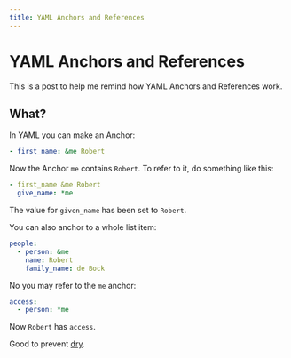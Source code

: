 ```yaml
---
title: YAML Anchors and References
---
```


# YAML Anchors and References

This is a post to help me remind how YAML Anchors and References work.

## What?

In YAML you can make an Anchor:

```yaml
- first_name: &me Robert
```

Now the Anchor `me` contains `Robert`. To refer to it, do something like this:

```yaml
- first_name &me Robert
  give_name: *me
```

The value for `given_name` has been set to `Robert`.

You can also anchor to a whole list item:

```yaml
people:
  - person: &me
    name: Robert
    family_name: de Bock
```

No you may refer to the `me` anchor:

```yaml
access:
  - person: *me
```

Now `Robert` has `access`.
  
Good to prevent [dry](https://en.wikipedia.org/wiki/Don%27t_repeat_yourself).
